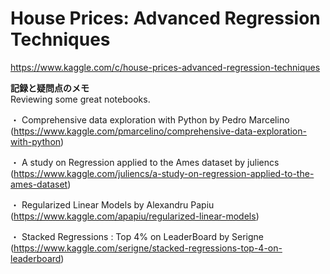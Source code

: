 # House Prices: Advanced Regression Techniques
https://www.kaggle.com/c/house-prices-advanced-regression-techniques 


**記録と疑問点のメモ** \
Reviewing some great notebooks. 

・ Comprehensive data exploration with Python by Pedro Marcelino \
  (https://www.kaggle.com/pmarcelino/comprehensive-data-exploration-with-python) 
  
・ A study on Regression applied to the Ames dataset by juliencs \
  (https://www.kaggle.com/juliencs/a-study-on-regression-applied-to-the-ames-dataset) 
  
・ Regularized Linear Models by Alexandru Papiu \
  (https://www.kaggle.com/apapiu/regularized-linear-models) 
  
・ Stacked Regressions : Top 4% on LeaderBoard by Serigne \
  (https://www.kaggle.com/serigne/stacked-regressions-top-4-on-leaderboard)
